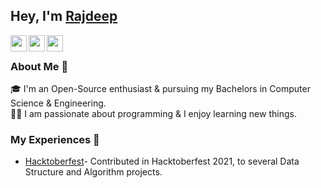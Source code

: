 ## Hey, I'm [Rajdeep](https://rajdeepds.github.io/)

<a href="https://twitter.com/Rajdeep__ds">
  <img align="left" width="26px" src="https://cdn.jsdelivr.net/npm/simple-icons@v3/icons/twitter.svg" />
 </a>
<a href="mailto:rajdeepds626@gmail.com">
  <img align="left" width="26px" src="https://cdn.jsdelivr.net/npm/simple-icons@v3/icons/gmail.svg" />
 </a>
 <a href="http://dev.to/rajdeepds">
  <img align="left" width="26px" src="https://cdn.jsdelivr.net/npm/simple-icons@v3/icons/medium.svg" />
  </a>
 <br />
 
 ### About Me 🚀
 🎓 I'm an Open-Source enthusiast & pursuing my Bachelors in Computer Science & Engineering.  </br>
 👨‍💻 I am passionate about programming & I enjoy learning new things.
 </br>
 
### My Experiences 🙌
- [Hacktoberfest](https://hacktoberfest.digitalocean.com/)- Contributed in Hacktoberfest 2021, to several Data Structure and Algorithm projects.
